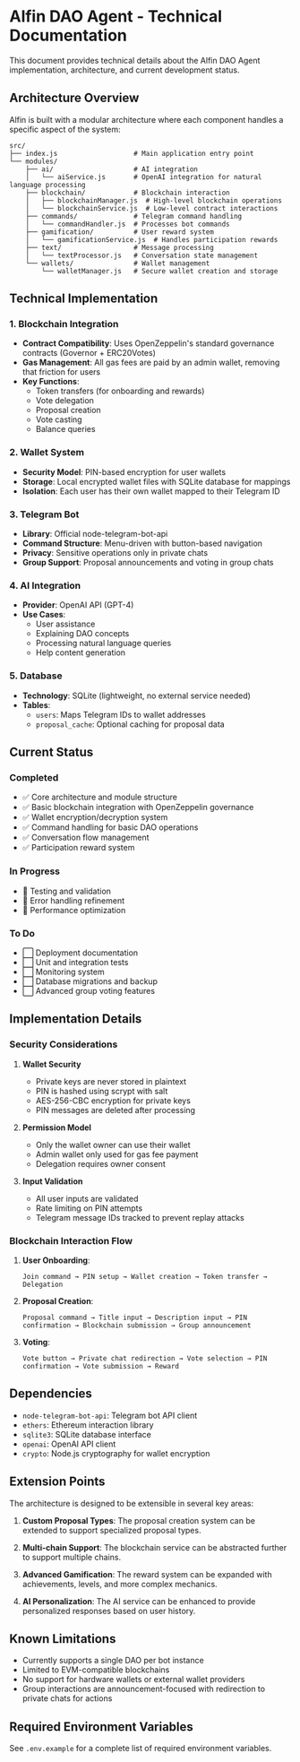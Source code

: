 # Alfin DAO Agent - Technical Documentation

This document provides technical details about the Alfin DAO Agent implementation, architecture, and current development status.

## Architecture Overview

Alfin is built with a modular architecture where each component handles a specific aspect of the system:

```
src/
├── index.js                   # Main application entry point
└── modules/
    ├── ai/                    # AI integration
    │   └── aiService.js       # OpenAI integration for natural language processing
    ├── blockchain/            # Blockchain interaction
    │   ├── blockchainManager.js  # High-level blockchain operations
    │   └── blockchainService.js  # Low-level contract interactions
    ├── commands/              # Telegram command handling
    │   └── commandHandler.js  # Processes bot commands
    ├── gamification/          # User reward system
    │   └── gamificationService.js  # Handles participation rewards
    ├── text/                  # Message processing
    │   └── textProcessor.js   # Conversation state management
    └── wallets/               # Wallet management
        └── walletManager.js   # Secure wallet creation and storage
```

## Technical Implementation

### 1. Blockchain Integration

- **Contract Compatibility**: Uses OpenZeppelin's standard governance contracts (Governor + ERC20Votes)
- **Gas Management**: All gas fees are paid by an admin wallet, removing that friction for users
- **Key Functions**:
  - Token transfers (for onboarding and rewards)
  - Vote delegation
  - Proposal creation
  - Vote casting
  - Balance queries

### 2. Wallet System

- **Security Model**: PIN-based encryption for user wallets
- **Storage**: Local encrypted wallet files with SQLite database for mappings
- **Isolation**: Each user has their own wallet mapped to their Telegram ID

### 3. Telegram Bot

- **Library**: Official node-telegram-bot-api
- **Command Structure**: Menu-driven with button-based navigation
- **Privacy**: Sensitive operations only in private chats
- **Group Support**: Proposal announcements and voting in group chats

### 4. AI Integration

- **Provider**: OpenAI API (GPT-4)
- **Use Cases**:
  - User assistance
  - Explaining DAO concepts
  - Processing natural language queries
  - Help content generation

### 5. Database

- **Technology**: SQLite (lightweight, no external service needed)
- **Tables**:
  - `users`: Maps Telegram IDs to wallet addresses
  - `proposal_cache`: Optional caching for proposal data

## Current Status

### Completed
- ✅ Core architecture and module structure
- ✅ Basic blockchain integration with OpenZeppelin governance
- ✅ Wallet encryption/decryption system
- ✅ Command handling for basic DAO operations
- ✅ Conversation flow management
- ✅ Participation reward system

### In Progress
- 🔄 Testing and validation
- 🔄 Error handling refinement
- 🔄 Performance optimization

### To Do
- ⬜ Deployment documentation
- ⬜ Unit and integration tests
- ⬜ Monitoring system
- ⬜ Database migrations and backup
- ⬜ Advanced group voting features

## Implementation Details

### Security Considerations

1. **Wallet Security**
   - Private keys are never stored in plaintext
   - PIN is hashed using scrypt with salt
   - AES-256-CBC encryption for private keys
   - PIN messages are deleted after processing

2. **Permission Model**
   - Only the wallet owner can use their wallet
   - Admin wallet only used for gas fee payment
   - Delegation requires owner consent

3. **Input Validation**
   - All user inputs are validated
   - Rate limiting on PIN attempts
   - Telegram message IDs tracked to prevent replay attacks

### Blockchain Interaction Flow

1. **User Onboarding**:
   ```
   Join command → PIN setup → Wallet creation → Token transfer → Delegation
   ```

2. **Proposal Creation**:
   ```
   Proposal command → Title input → Description input → PIN confirmation → Blockchain submission → Group announcement
   ```

3. **Voting**:
   ```
   Vote button → Private chat redirection → Vote selection → PIN confirmation → Vote submission → Reward
   ```

## Dependencies

- `node-telegram-bot-api`: Telegram bot API client
- `ethers`: Ethereum interaction library
- `sqlite3`: SQLite database interface
- `openai`: OpenAI API client
- `crypto`: Node.js cryptography for wallet encryption

## Extension Points

The architecture is designed to be extensible in several key areas:

1. **Custom Proposal Types**: The proposal creation system can be extended to support specialized proposal types.

2. **Multi-chain Support**: The blockchain service can be abstracted further to support multiple chains.

3. **Advanced Gamification**: The reward system can be expanded with achievements, levels, and more complex mechanics.

4. **AI Personalization**: The AI service can be enhanced to provide personalized responses based on user history.

## Known Limitations

- Currently supports a single DAO per bot instance
- Limited to EVM-compatible blockchains
- No support for hardware wallets or external wallet providers
- Group interactions are announcement-focused with redirection to private chats for actions

## Required Environment Variables

See `.env.example` for a complete list of required environment variables.
